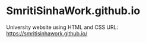# SmritiSinhaWork.github.io

University website using HTML and CSS
URL: https://smritisinhawork.github.io/
